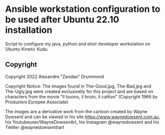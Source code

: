 
# Ansible workstation configuration to be used after Ubuntu 22.10 installation

Script to configure my java, python and elixir developer workstation on Ubuntu Kinetic Kudu

## Copyright

Copyright 2022 Alexandre "Zandao" Drummond

Copyright Notice: The images found in The-Good.jpg, The-Bad,jpg and The-Ugly.jpg were created exclusivelly for this project and are based on characters from the movie "Il buono, il bruto, il cattivo" (Copyright 1966 by Produzioni Europee Associate) 

The images are a derivative work from the cartoon created by Wayne Dowsent and can be viewed in his site https://www.waynedowsent.com.au, his Youtubeuser/WayneDowsenArt, his Instagram @waynedowsent and his Twitter @waynedowsentttart
